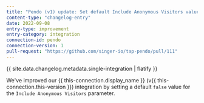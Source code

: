 ```yaml
---
title: "Pendo (v1) update: Set default Include Anonymous Visitors value"
content-type: "changelog-entry"
date: 2022-09-08
entry-type: improvement
entry-category: integration
connection-id: pendo
connection-version: 1
pull-request: "https://github.com/singer-io/tap-pendo/pull/111"
---
```

{{ site.data.changelog.metadata.single-integration | flatify }}

We've improved our {{ this-connection.display_name }} (v{{ this-connection.this-version }}) integration by setting a default `false` value for the `Include Anonymous Visitors` parameter. 